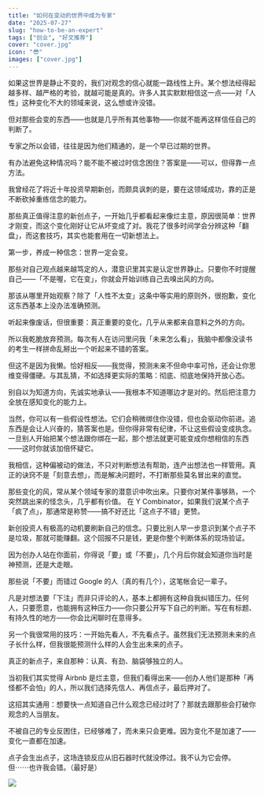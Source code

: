```yaml
---
title: "如何在变动的世界中成为专家"
date: "2025-07-27"
slug: "how-to-be-an-expert"
tags: ["创业", "好文推荐"]
cover: "cover.jpg"
icon: "😎"
images: ["cover.jpg"]
---
```

如果这世界是静止不变的，我们对观念的信心就能一路线性上升。某个想法经得起越多样、越严格的考验，就越可能是真的。许多人其实默默相信这一点——对「人性」这种变化不大的领域来说，这么想或许没错。



但对那些会变的东西——也就是几乎所有其他事物——你就不能再这样信任自己的判断了。



专家之所以会错，往往是因为他们精通的，是一个早已过期的世界。



有办法避免这种情况吗？能不能不被过时信念困住？答案是——可以，但得靠一点方法。



我曾经花了将近十年投资早期新创，而颇具讽刺的是，要在这领域成功，靠的正是不断砍掉重练信念的能力。



那些真正值得注意的新创点子，一开始几乎都看起来像烂主意，原因很简单：世界才刚变，而这个变化刚好让它从坏变成了对。我花了很多时间学会分辨这种「翻盘」，而这套技巧，其实也能套用在一切新想法上。



第一步，养成一种信念：世界一定会变。



那些对自己观点越来越笃定的人，潜意识里其实是认定世界静止。只要你不时提醒自己——「不是喔，它在变」，你就会开始训练自己去嗅出风的方向。



那该从哪里开始观察？除了「人性不太变」这条中等实用的原则外，很抱歉，变化这东西基本上没办法准确预测。



听起来像废话，但很重要：真正重要的变化，几乎从来都来自意料之外的方向。



所以我乾脆放弃预测。每次有人在访问里问我「未来怎么看」，我脑中都像没读书的考生一样拼命乱掰出一个听起来不错的答案。



但这不是因为我懒。恰好相反——我觉得，预测未来不但命中率可怜，还会让你思维变得僵硬。与其乱猜，不如选择更实际的策略：彻底、彻底地保持开放心态。



别自以为知道方向，先诚实地承认——我根本不知道哪边才是对的。然后把注意力全放在感知变化的能力上。



当然，你可以有一些假设性想法。它们会稍微绑住你没错，但也会驱动你前进。追东西是会让人兴奋的，猜答案也是。但你得非常有纪律，不让这些假设变成执念。
一旦别人开始把某个想法跟你绑在一起，那个想法就更可能变成你想相信的东西——这时你就该加倍怀疑它。



我相信，这种偏被动的做法，不只对判断想法有帮助，连产出想法也一样管用。真正的诀窍不是「刻意去想」，而是解决问题时，不打断那些莫名冒出来的直觉。



那些变化的风，常从某个领域专家的潜意识中吹出来。只要你对某件事够熟，一个突然跳出来的怪念头，几乎都有价值。
在 Y Combinator，如果我们说某个点子「疯了点」，那通常是称赞——搞不好还比「这点子不错」更赞。



新创投资人有极高的动机要刷新自己的信念。只要比别人早一步意识到某个点子不是垃圾，那就可能赚翻。这个回报不只是钱，更是你整个判断体系的现场验证。



因为创办人站在你面前，你得说「要」或「不要」，几个月后你就会知道你当时是神预测，还是大走眼。



那些说「不要」而错过 Google 的人（真的有几个），这笔帐会记一辈子。



凡是对想法要「下注」而非只评论的人，基本上都拥有这种自我纠错压力。任何人，只要愿意，也能拥有这种压力——你只要公开写下自己的判断。写在有标题、有持久性的地方——你会比闲聊时在意得多。



另一个我很常用的技巧：一开始先看人，不先看点子。虽然我们无法预测未来的点子长什么样，但我很能预测什么样的人会生出未来的点子。



真正的新点子，来自那种：认真、有劲、脑袋够独立的人。



当初我们其实觉得 Airbnb 是烂主意，但我们看得出来——创办人他们是那种「再怪都不会怕」的人，所以我们选择先信人、再信点子，最后押对了。



这招其实通用：想要快一点知道自己什么观念已经过时了？那就去跟那些会打破你观念的人当朋友。



不被自己的专业反困住，已经够难了，而未来只会更难。因为变化不是加速了——变化一直都在加速。



点子会生出点子，这场连锁反应从旧石器时代就没停过。我不认为它会停。
但⋯⋯也许我会错。（最好是）




![](https://prod-files-secure.s3.us-west-2.amazonaws.com/112d0858-5090-4d34-a606-b75eb8d65fd2/46476355-9cf3-4e99-9b7a-3531bc426380/1000202064.png?X-Amz-Algorithm=AWS4-HMAC-SHA256&X-Amz-Content-Sha256=UNSIGNED-PAYLOAD&X-Amz-Credential=ASIAZI2LB466UCXJ6QN4%2F20251017%2Fus-west-2%2Fs3%2Faws4_request&X-Amz-Date=20251017T073023Z&X-Amz-Expires=3600&X-Amz-Security-Token=IQoJb3JpZ2luX2VjEPL%2F%2F%2F%2F%2F%2F%2F%2F%2F%2FwEaCXVzLXdlc3QtMiJGMEQCIF0RuBk7MQhdph7xiCf0OXFYqT%2BRafKc%2FbBQS%2Be40owGAiAB%2Fb5WH6hBaMZGC2mw4AWVqmFBrxwaBw0sSNwPEwuiHCqIBAib%2F%2F%2F%2F%2F%2F%2F%2F%2F%2F8BEAAaDDYzNzQyMzE4MzgwNSIMa1Ox%2BsKEbvmBBN7tKtwD1Xoxpim4n1TLZS1snfyagC527y2jmrI1bCTEqGfjqKJGG4lNhYlxKV8m%2FZHp%2FCp3sYxsdqevXcSY56JhcQ24uE9b%2FgSmpdQFadke6WbGxIcjOD1q3V8c%2FFKT2RL0Q9AsEg1TQ6U76TTTbxWPc8Wb%2Fd1DslBgArmAt1OwFeD%2BIIDaQVLkjBiJAmjIsS3rZZCB0%2B2K9Smlzw2n6ipOUnjRQTnkD9%2BVfaD8IcI9v0ocywZrdSP%2FiutWrAXpB%2BnShHq%2BLuzx%2FCu6ncqNg2FvEOMck0XVlpWDbnXYRBsnVyrtEb6S6w5SGFuIt0Eqk4l1%2F4ECSnC%2FA0LXo2drl5n%2Fh5CnYq3bVEc3aS6Jp69eY%2BVPcr9d1CC3StfWPtyMSCjuucmNsNFlIBsaOEr%2FJDwmaiCZgHw8WLzOsw2mr6tV%2F4B7hPNwI7Sz5QryrQNFs4SwfrvOME6Q%2FX0yJqCA4g2YUtSsCCNtCghlXWi8hh6n%2BGXnXVa843yyiWEMQXNAiAj1bdPlVsF8lwn20FBelAWlpuUd4SYLK%2BSIOiSRh1ouHNzTcAolYp7QUrvRO1aQwMOgSRBLMqkynK1pM7fTUOBCy7m33Q4713hELN7JyVpyV8nWDR%2B2m0sUZyINhnOmMUow4cLGxwY6pgGYnoab%2BG%2F1qnLlX1UtBcK4ZNB4pA8IsnGp1cZ%2BZc9a8zFRGMX0gcnWOgDVEEDbvlP%2FcKUcfSqAtuwcroZYZHGURLmhs97thCd5A6KUpZKtfHRdL9XS1ZV0aLXHe6TO%2BephhGbrQOMV1iu2cQMKKxcn9YIkmn69%2BE46KVRCuooOlLBRTpERUlXdPz9NSf4V1madySPETJzxvEq0DDdbtXQwH%2BK0KRsO&X-Amz-Signature=3a0ccf5b922bee9be022dc71caa42fce95363ebf90a51624b2f5a973e3a6c967&X-Amz-SignedHeaders=host&x-amz-checksum-mode=ENABLED&x-id=GetObject)

